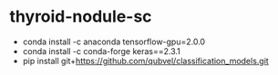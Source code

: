 # thyroid-nodule-sc

* conda install -c anaconda tensorflow-gpu=2.0.0 
* conda install -c conda-forge keras==2.3.1 
* pip install git+https://github.com/qubvel/classification_models.git
